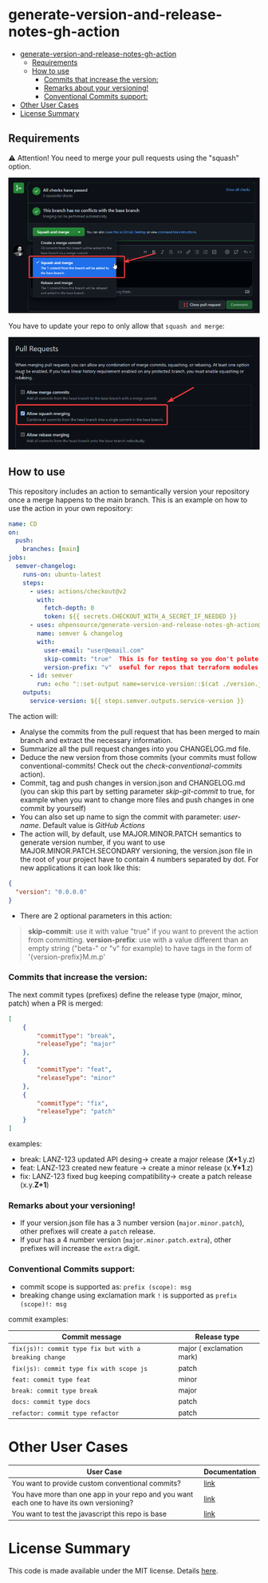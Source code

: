 # generate-version-and-release-notes-gh-action

- [generate-version-and-release-notes-gh-action](#generate-version-and-release-notes-gh-action)
  - [Requirements](#requirements)
  - [How to use](#how-to-use)
    - [Commits that increase the version:](#commits-that-increase-the-version)
    - [Remarks about your versioning!](#remarks-about-your-versioning)
    - [Conventional Commits support:](#conventional-commits-support)
- [Other User Cases](#other-user-cases)
- [License Summary](#license-summary)

## Requirements

:warning: Attention! You need to merge your pull requests using the "squash" option. 

![settings](docs/how_to_merge_prs.png)

You have to update your repo to only allow that `squash and merge`:

![settings](docs/gh_repo_merge_settings.png)

## How to use

This repository includes an action to semantically version your repository once a merge happens to the main branch. This is an example on how to use the action in your own repository:

```yaml
name: CD
on:
  push:
    branches: [main]
jobs:
  semver-changelog:
    runs-on: ubuntu-latest
    steps:
      - uses: actions/checkout@v2
        with:
          fetch-depth: 0
          token: ${{ secrets.CHECKOUT_WITH_A_SECRET_IF_NEEDED }}
      - uses: ohpensource/generate-version-and-release-notes-gh-action@main
        name: semver & changelog
        with:
          user-email: "user@email.com"
          skip-commit: "true"  This is for testing so you don't polute your git history. Default value is false.
          version-prefix: "v"  useful for repos that terraform modules where the versions are like "v0.2.4".
      - id: semver
        run: echo "::set-output name=service-version::$(cat ./version.json | jq -r '.version')"
    outputs:
      service-version: ${{ steps.semver.outputs.service-version }}
```

The action will:

- Analyse the commits from the pull request that has been merged to main branch and extract the necessary information.
- Summarize all the pull request changes into you CHANGELOG.md file.
- Deduce the new version from those commits (your commits must follow conventional-commits! Check out the _check-conventional-commits_ action).
- Commit, tag and push changes in version.json and CHANGELOG.md (you can skip this part by setting parameter _skip-git-commit_ to true, for example when you want to change more files and push changes in one commit by yourself)
- You can also set up name to sign the commit with parameter: _user-name_. Default value is _GitHub Actions_
- The action will, by default, use MAJOR.MINOR.PATCH semantics to generate version number, if you want to use MAJOR.MINOR.PATCH.SECONDARY versioning, the version.json file in the root of your project have to contain 4 numbers separated by dot. For new applications it can look like this:

```json
{
  "version": "0.0.0.0"
}
```

- There are 2 optional parameters in this action:

> **skip-commit**: use it with value "true" if you want to prevent the action from committing.
> **version-prefix**: use with a value different than an empty string ("beta-" or "v" for example) to have tags in the form of '{version-prefix}M.m.p'

### Commits that increase the version:

The next commit types (prefixes) define the release type (major, minor, patch) when a PR is merged:

```json
[
    {
        "commitType": "break",
        "releaseType": "major"
    },
    {
        "commitType": "feat",
        "releaseType": "minor"
    },
    {
        "commitType": "fix",
        "releaseType": "patch"
    }
]
```
examples:

* break: LANZ-123 updated API desing-> create a major release (**X+1**.y.z)
* feat: LANZ-123 created new feature -> create a minor release (x.**Y+1**.z)
* fix: LANZ-123 fixed bug keeping compatibility-> create a patch release (x.y.**Z+1**)

### Remarks about your versioning!

* If your version.json file has a 3 number version (`major.minor.patch`), other prefixes will create a `patch` release.
* If your has a 4 number version (`major.minor.patch.extra`), other prefixes will increase the `extra` digit.

### Conventional Commits support:

* commit scope is supported as: `prefix (scope): msg`
* breaking change using exclamation mark `!` is supported as `prefix (scope)!: msg`

commit examples:

| Commit message                                         | Release type              |
| ------------------------------------------------------ | ------------------------- |
| `fix(js)!: commit type fix but with a breaking change` | major ( exclamation mark) |
| `fix(js): commit type fix with scope js`               | patch                     |
| `feat: commit type feat`                               | minor                     |
| `break: commit type break`                             | major                     |
| `docs: commit type docs`                               | patch                     |
| `refactor: commit type refactor`                       | patch                     |


# Other User Cases

| User Case                                                                                 | Documentation                               |
| ----------------------------------------------------------------------------------------- | ------------------------------------------- |
| You want to provide custom conventional commits?                                          | [link](docs/custom-conventional-commits.md) |
| You have more than one app in your repo and you want each one to have its own versioning? | [link](docs/repo-multiple-apps.md)          |
| You want to test the javascript this repo is base                                         | [link](docs/testing-this-wsl.md)            |

# License Summary

This code is made available under the MIT license. Details [here](LICENSE).
